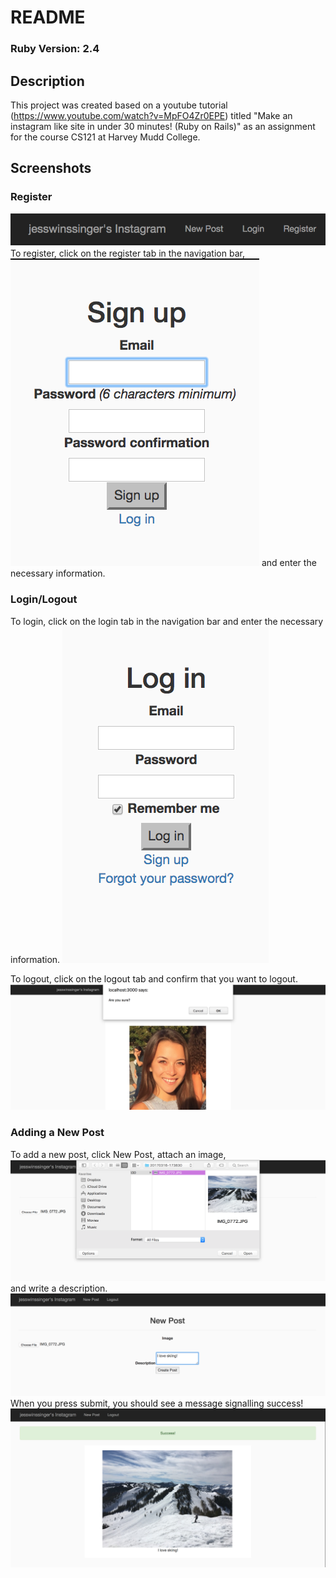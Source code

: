 # README

### Ruby Version: 2.4

## Description
This project was created based on a youtube tutorial (https://www.youtube.com/watch?v=MpFO4Zr0EPE) titled "Make an instagram like site in under 30 minutes! (Ruby on Rails)" as an assignment for the course CS121 at Harvey Mudd College.

## Screenshots

### Register
![alt text](https://github.com/jesswinssinger/instagram_app/blob/master/screenshots/Screen%20Shot%202017-09-10%20at%2023.47.13.png)
To register, click on the register tab in the navigation bar,
![alt text](https://github.com/jesswinssinger/instagram_app/blob/master/screenshots/Screen%20Shot%202017-09-10%20at%2023.47.07.png)
and enter the necessary information.

### Login/Logout
To login, click on the login tab in the navigation bar and enter the necessary information.
![alt text](https://github.com/jesswinssinger/instagram_app/blob/master/screenshots/Screen%20Shot%202017-09-10%20at%2023.47.00.png)

To logout, click on the logout tab and confirm that you want to logout.
![alt text](https://github.com/jesswinssinger/instagram_app/blob/master/screenshots/Screen%20Shot%202017-09-10%20at%2023.46.36.png)

### Adding a New Post
To add a new post, click New Post, 
attach an image, 
![alt text](https://github.com/jesswinssinger/instagram_app/blob/master/screenshots/Screen%20Shot%202017-09-10%20at%2023.45.03.png)
and write a description.
![alt text](https://github.com/jesswinssinger/instagram_app/blob/master/screenshots/Screen%20Shot%202017-09-10%20at%2023.45.17.png)
When you press submit, you should see a message signalling success!
![alt text](https://github.com/jesswinssinger/instagram_app/blob/master/screenshots/Screen%20Shot%202017-09-10%20at%2023.45.31.png)
